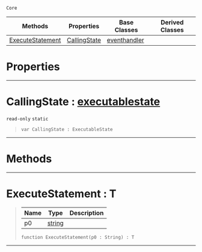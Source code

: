  `Core`

|Methods|Properties|Base Classes|Derived Classes|
|---|---|---|---|
|[ ExecuteStatement](https://github.com/zeroengineteam/ZeroDocs/blob/master/code_reference/nada_base_types/executablestate.markdown#executestatement-zero-en)|[ CallingState](https://github.com/zeroengineteam/ZeroDocs/blob/master/code_reference/nada_base_types/executablestate.markdown#callingstate-zero-engine)|[eventhandler](https://github.com/zeroengineteam/ZeroDocs/blob/master/code_reference/nada_base_types/eventhandler.markdown)| |


 #  Properties


---  
 #  CallingState : [executablestate](https://github.com/zeroengineteam/ZeroDocs/blob/master/code_reference/nada_base_types/executablestate.markdown)

 `read-only` `static`

> 
> ``` lang=cpp, name=Nada
> var CallingState : ExecutableState


---  
 #  Methods


---  
 #  ExecuteStatement : T

> 
> |Name|Type|Description|
> |---|---|---|
> |p0|[string](https://github.com/zeroengineteam/ZeroDocs/blob/master/code_reference/nada_base_types/string.markdown)| |
> ``` lang=cpp, name=Nada
> function ExecuteStatement(p0 : String) : T
> ``` 


---  
 

 